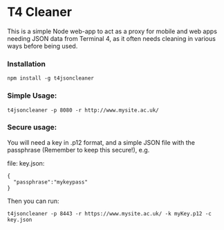 # T4 Cleaner

This is a simple Node web-app to act as a proxy for mobile and web apps needing JSON data from Terminal 4, as it often needs cleaning in various ways before being used.

### Installation

    npm install -g t4jsoncleaner

### Simple Usage:

    t4jsoncleaner -p 8080 -r http://www.mysite.ac.uk/

### Secure usage:

You will need a key in .p12 format, and a simple JSON file with the passphrase (Remember to keep this secure!), e.g.

file: key.json:

    {
      "passphrase":"mykeypass"
    }

Then you can run:

    t4jsoncleaner -p 8443 -r https://www.mysite.ac.uk/ -k myKey.p12 -c key.json
